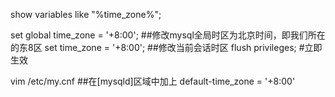 show variables like "%time_zone%";

set global time_zone = '+8:00';  ##修改mysql全局时区为北京时间，即我们所在的东8区
set time_zone = '+8:00';  ##修改当前会话时区
flush privileges;  #立即生效

vim /etc/my.cnf  ##在[mysqld]区域中加上
default-time_zone = '+8:00'
